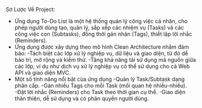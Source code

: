 Sơ Lược Về Project: 
+ Ứng dụng To-Do List là một hệ thống quản lý công việc cá nhân, cho phép người dùng tạo, quản lý, sắp xếp các nhiệm vụ (Tasks) và các công việc con (Subtasks), đồng thời gán nhãn (Tags), thiết lập lời nhắc (Reminders).
+ Ứng dụng được xây dựng theo mô hình Clean Architecture nhằm đảm bảo:
   -Tách biệt các lớp xử lý nghiệp vụ, dữ liệu và giao diện, từ đó dễ bảo trì, mở rộng và kiểm thử.
   -Tăng khả năng tái sử dụng mã nguồn giữa các lớp, ví dụ như dịch vụ xử lý nghiệp vụ có thể sử dụng cho cả Web API và giao diện MVC.
+  Một số tính năng nổi bật của ứng dụng
   -Quản lý Task/Subtask dạng phân cấp.
   -Gán nhiều Tags cho mỗi Task (mối quan hệ nhiều-nhiều).
   -Đặt lời nhắc (Reminders) cho Task theo thời gian cụ thể.
   -Giao diện thân thiện, dễ sử dụng và có phân quyền người dùng.
